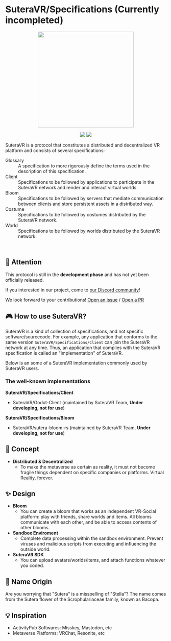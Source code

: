 # SuteraVR/Specifications (Currently incompleted)

<div align="center">
<img src="https://github.com/SuteraVR/SuteraVR/assets/61668366/c73c4885-7589-4edd-864c-156da428312b" width=300>

<a href="https://github.com/SuteraVR/.github/blob/main/CONTRIBUTING.md"><img src="https://img.shields.io/badge/Become a-Contributor-A371F7?style=for-the-badge&logo=git-merge&labelColor=363B40"></a>
<a href="https://discord.gg/pTjBHkVQbT"><img src="https://img.shields.io/badge/Join-the community-5865F2?style=for-the-badge&logo=discord"></a>

</div>

SuteraVR is a protocol that constitutes a distributed and decentralized VR platform and consists of several specifications:
<dl>
<dt>Glossary</dt>
<dd>A specification to more rigorously define the terms used in the description of this specification.</dd>
<dt>Client</dt>
<dd>Specifications to be followed by applications to participate in the SuteraVR network and render and interact virtual worlds.</dd>
<dt>Bloom</dt>
<dd>Specifications to be followed by servers that mediate communication between clients and store persistent assets in a distributed way.</dd>
<dt>Costume</dt>
<dd>Specifications to be followed by costumes distributed by the SuteraVR network.</dd>
<dt>World</dt>
<dd>Specifications to be followed by worlds distributed by the SuteraVR network.</dd>
</dl>

<br />

## 🚨 Attention

This protocol is still in the **development phase** and has not yet been officially released.

If you interested in our project, come to [our Discord community](https://discord.gg/pTjBHkVQbT)!

We look forward to your contributions! [Open an issue](https://github.com/SuteraVR/Specifications/issues/new/choose) / [Open a PR](https://github.com/SuteraVR/Specifications/compare)

## 🎮 How to use SuteraVR?

SuteraVR is a kind of collection of specifications, and not specific software/sourcecode.
For example, any application that conforms to the same version `SuteraVR/Specifications/Client` can join the SuteraVR network at any time.
Thus, an application that complies with the SuteraVR specification is called an "implementation" of SuteraVR.

Below is an some of a SuteraVR implementation commonly used by SuteraVR users.

### The well-known implementations

**SuteraVR/Specifications/Client**
  - SuteraVR/Godot-Client (maintained by SuteraVR Team, **Under developing, not for use**)

**SuteraVR/Specifications/Bloom**
  - SuteraVR/sutera-bloom-rs (maintained by SuteraVR Team, **Under developing, not for use**)

## 🧭 Concept

- **Distributed & Decentralized**
  - To make the metaverse as certain as reality, it must not become fragile things dependent on specific companies or platforms. Virtual Reality, forever.

## ✨ Design

- **Bloom**
  - You can create a bloom that works as an independent VR-Social platform: play with friends, share worlds and items. All blooms communicate with each other, and be able to access contents of other blooms.
- **Sandbox Enviroment**
  - Complete data processing within the sandbox environment. Prevent viruses and malicious scripts from executing and influencing the outside world.
- **SuteraVR SDK**
  - You can upload avatars/worlds/items, and attach functions whatever you coded.

## 🌼 Name Origin

Are you worrying that "Sutera" is a misspelling of "Stella"?
The name comes from the Sutera flower of the Scrophulariaceae family, known as Bacopa.

## 💡 Inspiration

- ActivityPub Softwares: Misskey, Mastodon, etc
- Metaverse Platforms: VRChat, Resonite, etc
